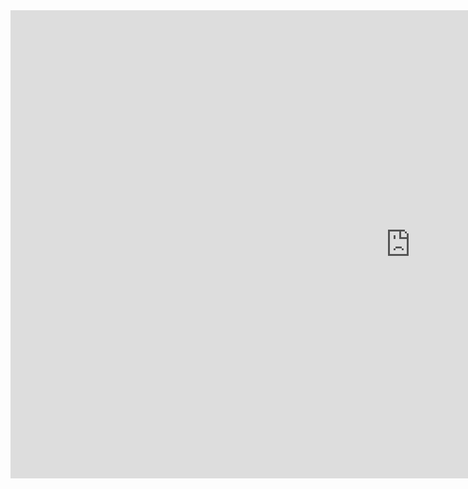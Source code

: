 <iframe src="https://docs.google.com/presentation/d/e/2PACX-1vRzIVwXyoElvsokCJzHFuz_KVPlFkMTBGOFxM1ygMQT9hlUlfzEA1WKvrqZKX3Beg/embed?start=false&loop=false&delayms=3000" frameborder="0" width="1280" height="749" allowfullscreen="true" mozallowfullscreen="true" webkitallowfullscreen="true"></iframe>
